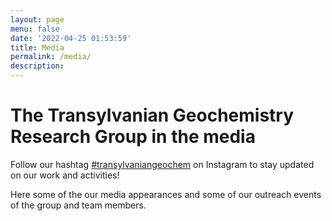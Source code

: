```yaml
---
layout: page
menu: false
date: '2022-04-25 01:53:59'
title: Media
permalink: /media/
description: 
---
```

# The Transylvanian Geochemistry Research Group in the media

Follow our hashtag [#transylvaniangeochem](https://www.instagram.com/transylvanian_geochem_rg/) on Instagram to stay updated on our work and activities!

Here some of the our media appearances and some of our outreach events of the group and team members.
